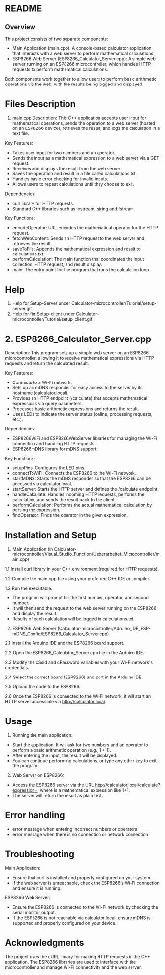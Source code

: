 # README
## Overview
This project consists of two separate components:

 - Main Application (main.cpp): A console-based calculator application that interacts with a web server to perform mathematical calculations.
 - ESP8266 Web Server (ESP8266_Calculator_Server.cpp): A simple web server running on an ESP8266 microcontroller, which handles HTTP requests to perform mathematical calculations.

Both components work together to allow users to perform basic arithmetic operations via the web, with the results being logged and displayed.

# Files Description
1. main.cpp
Description:
This C++ application accepts user input for mathematical operations, sends the operation to a web server (hosted on an ESP8266 device), retrieves the result, and logs the calculation in a text file.

Key Features:

 - Takes user input for two numbers and an operator.
 - Sends the input as a mathematical expression to a web server via a GET request.
 - Receives and displays the result from the web server.
 - Saves the operation and result in a file called calculations.txt.
 - Handles basic error checking for invalid inputs.
 - Allows users to repeat calculations until they choose to exit.
   
Dependencies:

 - curl library for HTTP requests.
 - Standard C++ libraries such as iostream, string and fstream.

Key Functions:

 - encodeOperator: URL-encodes the mathematical operator for the HTTP request.
 - fetchWebContent: Sends an HTTP request to the web server and retrieves the result.
 - saveToFile: Appends the mathematical expression and result to calculations.txt.
 - performCalculation: The main function that coordinates the input collection, HTTP request, and result display.
 - main: The entry point for the program that runs the calculation loop.

# Help 
 1. Help for Setup-Server under Calculator-microcontroller/Tutorial/setup-server.gif
 2. Help for für Setup-client under Calculator-microcontroller/Tutorial/setup_client.gif
   
# 2. ESP8266_Calculator_Server.cpp
Description:
This program sets up a simple web server on an ESP8266 microcontroller, allowing it to receive mathematical expressions via HTTP requests and return the calculated result.

Key Features:

 - Connects to a Wi-Fi network.
 - Sets up an mDNS responder for easy access to the server by its hostname (calculator.local).
 - Provides an HTTP endpoint (/calculate) that accepts mathematical expressions via query parameters.
 - Processes basic arithmetic expressions and returns the result.
 - Uses LEDs to indicate the server status (online, processing requests, etc.).
   
Dependencies:

 - ESP8266WiFi and ESP8266WebServer libraries for managing the Wi-Fi connection and handling HTTP requests.
 - ESP8266mDNS library for mDNS support.
   
Key Functions:

 - setupPins: Configures the LED pins.
 - connectToWiFi: Connects the ESP8266 to the Wi-Fi network.
 - startMDNS: Starts the mDNS responder so that the ESP8266 can be accessed via calculator.local.
 - startServer: Starts the HTTP server and defines the /calculate endpoint.
 - handleCalculate: Handles incoming HTTP requests, performs the calculation, and sends the result back to the client.
 - performCalculation: Performs the actual mathematical calculation by parsing the expression.
 - findOperator: Finds the operator in the given expression.

# Installation and Setup
1. Main Application (in Calculator-microcontroller/Visual_Studio_Function/Ueberarbeitet_Microcontroller/main.cpp)

 1.1 Install curl library in your C++ environment (required for HTTP requests).

 1.2 Compile the main.cpp file using your preferred C++ IDE or compiler.

 1.3 Run the executable.
 
 - The program will prompt for the first number, operator, and second number.
 - It will then send the request to the web server running on the ESP8266 and display the result.
 - Results of each calculation will be logged in calculations.txt.
   
2. ESP8266 Web Server (Calculator-microcontroller/Adruino_IDE_ESP-mDNS_Config/ESP8266_Calculator_Server.cpp)
   
 2.1 Install the Arduino IDE and the ESP8266 board support.
 
 2.2 Open the ESP8266_Calculator_Server.cpp file in the Arduino IDE.
 
 2.3 Modify the cSsid and cPassword variables with your Wi-Fi network's credentials.

 2.4 Select the correct board (ESP8266) and port in the Arduino IDE.
 
 2.5 Upload the code to the ESP8266.

 2.6 Once the ESP8266 is connected to the Wi-Fi network, it will start an HTTP server accessible via http://calculator.local.
 
# Usage
1. Running the main application:

 - Start the application. It will ask for two numbers and an operator to perform a basic arithmetic operation (e.g., 1 + 1).
 - After entering the input, the result will be displayed.
 - You can continue performing calculations, or type any other key to exit the program.
   
2. Web Server on ESP8266:

 - Access the ESP8266 server via the URL http://calculator.local/calculate?expression=<expression>, where <expression> is a mathematical expression like 1+1.
 - The server will return the result as plain text.

# Error handling 

 - error message when entering incorrect numbers or operators
 - error message when there is no connection or network connection
   
# Troubleshooting
Main Application:

 - Ensure that curl is installed and properly configured on your system.
 - If the web server is unreachable, check the ESP8266’s Wi-Fi connection and ensure it is running.
   
ESP8266 Web Server:

 - Ensure the ESP8266 is connected to the Wi-Fi network by checking the serial monitor output.
 - If the ESP8266 is not reachable via calculator.local, ensure mDNS is supported and properly configured on your device.

# Acknowledgments
The project uses the cURL library for making HTTP requests in the C++ application.
The ESP8266 libraries are used to interface with the microcontroller and manage Wi-Fi connectivity and the web server.
